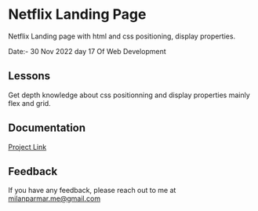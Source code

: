 
# Netflix Landing Page

 Netflix Landing page with html and css positioning, display properties. 

 Date:- 30 Nov 2022 day 17 Of Web Development

  
   
    


## Lessons

Get depth knowledge about css positionning and display properties mainly flex and grid.




## Documentation

[Project Link](https://netflix-india-clone-4.netlify.app)


## Feedback

If you have any feedback, please reach out to me at milanparmar.me@gmail.com


